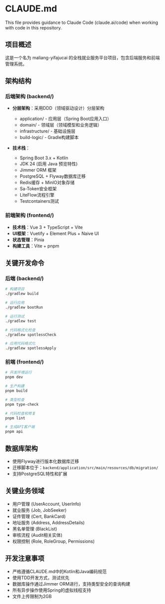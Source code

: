 # CLAUDE.md

This file provides guidance to Claude Code (claude.ai/code) when working with code in this repository.

## 项目概述

这是一个名为 maliang-yifajucai 的全栈就业服务平台项目，包含后端服务和前端管理系统。

## 架构结构

### 后端架构 (backend/)
- **分层架构**：采用DDD（领域驱动设计）分层架构
  - application/ - 应用层（Spring Boot应用入口）
  - domain/ - 领域层（领域模型和业务逻辑）
  - infrastructure/ - 基础设施层
  - build-logic/ - Gradle构建脚本

- **技术栈**：
  - Spring Boot 3.x + Kotlin 
  - JDK 24 (启用 Java 预览特性)
  - Jimmer ORM 框架
  - PostgreSQL + Flyway数据库迁移
  - Redis缓存 + MinIO对象存储
  - Sa-Token安全框架
  - LiteFlow流程引擎
  - Testcontainers测试

### 前端架构 (frontend/)
- **技术栈**：Vue 3 + TypeScript + Vite
- **UI框架**：Vuetify + Element Plus + Naive UI
- **状态管理**：Pinia
- **构建工具**：Vite + pnpm

## 关键开发命令

### 后端 (backend/)
```bash
# 构建项目
./gradlew build

# 运行应用
./gradlew bootRun

# 运行测试
./gradlew test

# 代码格式化检查
./gradlew spotlessCheck

# 应用代码格式化
./gradlew spotlessApply
```

### 前端 (frontend/)
```bash
# 开发环境运行
pnpm dev

# 生产构建
pnpm build

# 类型检查
pnpm type-check

# 代码检查和修复
pnpm lint

# 生成API客户端
pnpm api
```

## 数据库架构

- 使用Flyway进行版本化数据库迁移
- 迁移脚本位于：`backend/application/src/main/resources/db/migration/`
- 支持PostgreSQL特性和扩展

## 关键业务领域

- 用户管理 (UserAccount, UserInfo)
- 就业服务 (Job, JobSeeker)
- 证件管理 (Cert, BankCard)  
- 地址服务 (Address, AddressDetails)
- 黑名单管理 (BlackList)
- 审核流程 (Audit相关实体)
- 权限控制 (Role, RoleGroup, Permissions)

## 开发注意事项

- 严格遵循CLAUDE.md中的Kotlin和Java编码规范
- 使用TDD开发方式，测试优先
- 数据库操作通过Jimmer ORM进行，支持类型安全的查询构建
- 所有异步操作使用Spring的虚拟线程支持
- 文件上传限制为2GB
